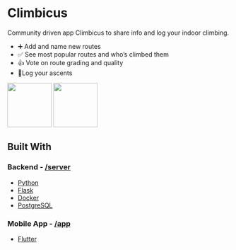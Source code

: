 # Climbicus

Community driven app Climbicus to share info and log your indoor climbing. 

- ➕ Add and name new routes
- ✅ See most popular routes and who’s climbed them
- 👍 Vote on route grading and quality
- 🧗Log your ascents

<p float="left">
  <img src="https://github.com/thunderstruck/climbicus/blob/master/assets/googleplay/screenshot5.jpg" width="100" />
  <img src="https://github.com/thunderstruck/climbicus/blob/master/assets/googleplay/screenshot6.jpg" width="100" />
</p>

## Built With
### Backend - [/server](https://github.com/thunderstruck/climbicus/tree/master/server/)
* [Python](https://www.python.org/)
* [Flask](https://flask.palletsprojects.com/)
* [Docker](https://www.docker.com/)
* [PostgreSQL](https://www.postgresql.org/)

### Mobile App - [/app](https://github.com/thunderstruck/climbicus/tree/master/app/climbicus)
* [Flutter](https://flutter.dev/)
